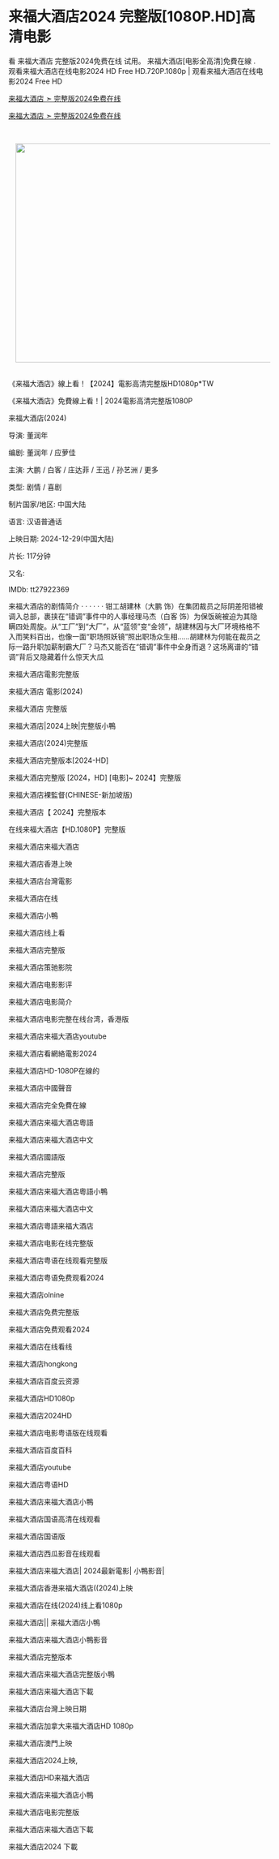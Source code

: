来福大酒店2024 完整版[1080P.HD]高清电影
=============================================================================
看 来福大酒店 完整版2024免费在线 试用。 来福大酒店[电影全高清]免費在線 . 观看来福大酒店在线电影2024 HD Free HD.720P.1080p | 观看来福大酒店在线电影2024 Free HD

<a href="https://chinesefilmonline.blogspot.com/p/life-hotel.html">来福大酒店 ➣ 完整版2024免费在线</a>

<a href="https://chinesefilmonline.blogspot.com/p/life-hotel.html">来福大酒店 ➣ 完整版2024免费在线</a>

<p>&nbsp;</p><div class="separator" style="clear: both; text-align: center;"><a href="https://chinesefilmonline.blogspot.com/p/life-hotel.html" imageanchor="1" style="margin-left: 1em; margin-right: 1em;"><img border="0" data-original-height="714" data-original-width="1056" height="432" src="https://blogger.googleusercontent.com/img/b/R29vZ2xl/AVvXsEjN2ym8gJeSCoxPT_nwUMMWoujN6ZQKlftyMaEyTkENvpw1VGlAG4Oem9WUoxUiCozcT_XAUfKP9c1u1geLnD6ixwBjXAbHwKmdLlChx4mKN7DSSjS2CE4thuSTugWEqBdEbkf77mKYgDa1gDf3YJq6Hd4xk7FpKTfUg6OTQSaVLfB6fQiXKuU1Es2xlAA/w640-h432/awdwd.PNG" width="640" /></a></div><br /><p></p>

《来福大酒店》線上看！【2024】電影高清完整版HD1080p*TW

《来福大酒店》免費線上看！| 2024電影高清完整版1080P

来福大酒店(2024)

导演: 董润年

编剧: 董润年 / 应萝佳

主演: 大鹏 / 白客 / 庄达菲 / 王迅 / 孙艺洲 / 更多

类型: 剧情 / 喜剧

制片国家/地区: 中国大陆

语言: 汉语普通话

上映日期: 2024-12-29(中国大陆)

片长: 117分钟

又名:

IMDb: tt27922369

来福大酒店的剧情简介 · · · · · · 钳工胡建林（大鹏 饰）在集团裁员之际阴差阳错被调入总部，裹挟在“错调”事件中的人事经理马杰（白客 饰）为保饭碗被迫为其隐瞒四处周旋。从“工厂”到“大厂”，从“蓝领”变“金领”，胡建林因与大厂环境格格不入而笑料百出，也像一面“职场照妖镜”照出职场众生相......胡建林为何能在裁员之际一路升职加薪制霸大厂？马杰又能否在“错调”事件中全身而退？这场离谱的“错调”背后又隐藏着什么惊天大瓜

来福大酒店電影完整版

来福大酒店 電影(2024)

来福大酒店 完整版

来福大酒店|2024上映|完整版小鴨

来福大酒店(2024)完整版

来福大酒店完整版本[2024-HD]

来福大酒店完整版 [2024，HD] [电影]~ 2024】完整版

来福大酒店裸監督(CHINESE-新加坡版)

来福大酒店【 2024】完整版本

在线来福大酒店【HD.1080P】完整版

来福大酒店来福大酒店

来福大酒店香港上映

来福大酒店台灣電影

来福大酒店在线

来福大酒店小鴨

来福大酒店线上看

来福大酒店完整版

来福大酒店策驰影院

来福大酒店电影影评

来福大酒店电影简介

来福大酒店电影完整在线台湾，香港版

来福大酒店来福大酒店youtube

来福大酒店看網絡電影2024

来福大酒店HD-1080P在線的

来福大酒店中國聲音

来福大酒店完全免費在線

来福大酒店来福大酒店粵語

来福大酒店来福大酒店中文

来福大酒店國語版

来福大酒店完整版

来福大酒店来福大酒店粵語小鴨

来福大酒店来福大酒店中文

来福大酒店粵語来福大酒店

来福大酒店电影在线完整版

来福大酒店粤语在线观看完整版

来福大酒店粤语免费观看2024

来福大酒店olnine

来福大酒店免费完整版

来福大酒店免费观看2024

来福大酒店在线看线

来福大酒店hongkong

来福大酒店百度云资源

来福大酒店HD1080p

来福大酒店2024HD

来福大酒店电影粤语版在线观看

来福大酒店百度百科

来福大酒店youtube

来福大酒店粤语HD

来福大酒店来福大酒店小鴨

来福大酒店国语高清在线观看

来福大酒店国语版

来福大酒店西瓜影音在线观看

来福大酒店来福大酒店| 2024最新電影| 小鴨影音|

来福大酒店香港来福大酒店((2024)上映

来福大酒店在线(2024)线上看1080p

来福大酒店|| 来福大酒店小鴨

来福大酒店来福大酒店小鴨影音

来福大酒店完整版本

来福大酒店来福大酒店完整版小鴨

来福大酒店来福大酒店下載

来福大酒店台灣上映日期

来福大酒店加拿大来福大酒店HD 1080p

来福大酒店澳門上映

来福大酒店2024上映,

来福大酒店HD来福大酒店

来福大酒店来福大酒店小鴨

来福大酒店电影完整版

来福大酒店来福大酒店下載

来福大酒店2024 下載
